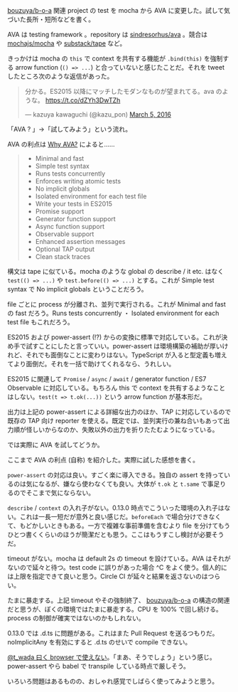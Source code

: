 [bouzuya/b-o-a][] 関連 project の test を mocha から AVA に変更した。試して気づいた長所・短所などを書く。

AVA は testing framework 。repository は [sindresorhus/ava][] 。競合は [mochajs/mocha][] や [substack/tape][] など。

きっかけは mocha の `this` で context を共有する機能が `.bind(this)` を強制する arrow function (`() => ...`) と合っていないと感じたことだ。それを tweet したところ次のような返信があった。

<blockquote class="twitter-tweet" data-partner="tweetdeck"><p lang="ja" dir="ltr">分かる。ES2015 以降にマッチしたモダンなものが望まれてる。ava のような。 <a href="https://t.co/dZYh3DwTZh">https://t.co/dZYh3DwTZh</a></p>&mdash; kazuya kawaguchi (@kazu_pon) <a href="https://twitter.com/kazu_pon/status/705939783772717056">March 5, 2016</a></blockquote>
<script async src="//platform.twitter.com/widgets.js" charset="utf-8"></script>

「AVA ? 」→「試してみよう」という流れ。

AVA の利点は [Why AVA?](https://github.com/sindresorhus/ava#why-ava) によると……

> - Minimal and fast
> - Simple test syntax
> - Runs tests concurrently
> - Enforces writing atomic tests
> - No implicit globals
> - Isolated environment for each test file
> - Write your tests in ES2015
> - Promise support
> - Generator function support
> - Async function support
> - Observable support
> - Enhanced assertion messages
> - Optional TAP output
> - Clean stack traces

構文は tape に似ている。mocha のような global の describe / it etc. はなく `test(() => ...)` や `test.before(() => ...)` とする。これが Simple test syntax で No implicit globals ということだろう。

file ごとに process が分離され、並列で実行される。これが Minimal and fast の fast だろう。Runs tests concurrently ・ Isolated environment for each test file もこれだろう。

ES2015 および power-assert (!?) からの変換に標準で対応している。これが決め手で試すことにしたと言っていい。power-assert は環境構築の補助が厚いけれど、それでも面倒なことに変わりはない。TypeScript が入ると型定義も増えてより面倒だ。それを一括で助けてくれるなら、うれしい。

ES2015 に関連して `Promise` / `async` / `await` / generator function / ES7 Observable に対応している。もちろん this で context を共有するようなことはしない。`test(t => t.ok(...))` という arrow function が基本形だ。

出力は上記の power-assert による詳細な出力のほか、TAP に対応しているので既存の TAP 向け reporter を使える。既定では、並列実行の兼ね合いもあって出力順が怪しいからなのか、失敗以外の出力を折りたたむようになっている。

では実際に AVA を試してどうか。

ここまで AVA の利点 (自称) を紹介した。実際に試した感想を書く。

`power-assert` の対応は良い。すごく楽に導入できる。独自の assert を持っているのは気になるが、嫌なら使わなくても良い。大体が `t.ok` と `t.same` で事足りるのでそこまで気にならない。

`describe` / `context` の入れ子がない。0.13.0 時点でこういった環境の入れ子はない。これは一長一短だが意外と良い感じだ。`beforeEach` で場合分けできなくて、もどかしいときもある。一方で複雑な事前準備を含むより file を分けてもうひとつ書くくらいのほうが簡潔だとも思う。ここはもうすこし検討が必要そうだ。

timeout がない。mocha は default 2s の timeout を設けている。AVA はそれがないので延々と待つ。test code に誤りがあった場合 ^C をよく使う。個人的には上限を指定できて良いと思う。Circle CI が延々と結果を返さないのはつらい。

たまに暴走する。上記 timeout やその強制終了、 [bouzuya/b-o-a][] の構造の関連だと思うが、ぼくの環境ではたまに暴走する。CPU を 100% で回し続ける。process の制御が確実ではないのかもしれない。

0.13.0 では .d.ts に問題がある。これはまた Pull Request を送るつもりだ。noImplicitAny を有効にすると .d.ts のせいで compile できない。

[@t_wada 曰く browser で使えない](https://twitter.com/t_wada/status/706454394586296321)。「まあ、そうでしょう」という感じ。power-assert やら babel で transpile している時点で厳しそう。

いろいろ問題はあるものの、おしゃれ感覚でしばらく使ってみようと思う。

[bouzuya/b-o-a]: https://github.com/bouzuya/b-o-a
[mochajs/mocha]: https://github.com/mochajs/mocha
[sindresorhus/ava]: https://github.com/sindresorhus/ava
[substack/tape]: https://github.com/substack/tape
